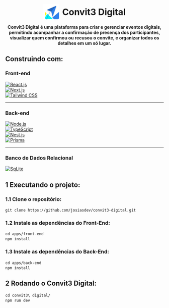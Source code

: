 <div align="center" style="display: flex; justify-content: center; align-items: center;">
  <img src="./apps/front-end/public/logo.svg" alt="Logo" style="width: 50px; height: 50px; margin-right: 10px;">
  <h1 style="font-weight: bold; margin: 0;">Convit3 Digital</h1>
</div>

<p align="center">
    <b>Convit3 Digital é uma plataforma para criar e gerenciar eventos digitais, permitindo acompanhar a confirmação de presença dos participantes, visualizar quem confirmou ou recusou o convite, e organizar todos os detalhes em um só lugar.</b>
</p>

Construindo com:
---
### Front-end
[![React.js](https://skillicons.dev/icons?i=react)](https://react.dev)<br>
[![Next.js](https://skillicons.dev/icons?i=nextjs)](https://nextjs.org)<br>
[![Tailwind CSS](https://skillicons.dev/icons?i=tailwind)](https://tailwindcss.com)

---

### Back-end
[![Node.js](https://skillicons.dev/icons?i=nodejs)](https://nodejs.org/pt)<br>
[![TypeScript](https://skillicons.dev/icons?i=ts)](https://www.typescriptlang.org)<br>
[![Nest.js](https://skillicons.dev/icons?i=nestjs)](https://nestjs.com)<br>
[![Prisma](https://skillicons.dev/icons?i=prisma)](https://www.prisma.io)

---

### Banco de Dados Relacional

[![SqLite](https://skillicons.dev/icons?i=sqlite)](https://www.sqlite.org)

## 1 Executando o projeto:

### 1.1 Clone o repositório:
```
git clone https://github.com/josiasdev/convit3-digital.git
```

### 1.2 Instale as dependências do Front-End:
```
cd apps/front-end
npm install
```

### 1.3 Instale as dependências do Back-End:
```
cd apps/back-end
npm install
```

## 2 Rodando o Convit3 Digital:
```
cd convit3\ digital/
npm run dev
```